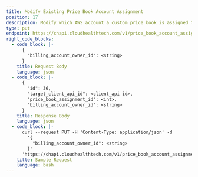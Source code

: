```yaml
---
title: Modify Existing Price Book Account Assignment
position: 17
description: Modify which AWS account a custom price book is assigned to.
type: put
endpoint: https://chapi.cloudhealthtech.com/v1/price_book_account_assignments/:id
right_code_blocks:
  - code_block: |-
      {
        "billing_account_owner_id": <string>
      }
    title: Request Body
    language: json
  - code_block: |-
      {
        "id": 36,
        "target_client_api_id": <client_api id>,
        "price_book_assignment_id": <int>,
        "billing_account_owner_id": <string>
      }
    title: Response Body
    language: json
  - code_block: |-
      curl --request PUT -H 'Content-Type: application/json' -d
        '{
          "billing_account_owner_id": <string>
        }'
      'https://chapi.cloudhealthtech.com/v1/price_book_account_assignments/<id>?api_key=<your_api_key>'
    title: Sample Request
    language: bash
---
```

